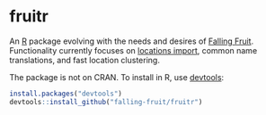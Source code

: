 # fruitr

An [R](https://www.r-project.org/) package evolving with the needs and desires of [Falling Fruit](https://github.com/falling-fruit). Functionality currently focuses on [locations import](vignetts/import_locations.md), common name translations, and fast location clustering.

The package is not on CRAN. To install in R, use [devtools](https://github.com/hadley/devtools):

```R
install.packages("devtools")
devtools::install_github("falling-fruit/fruitr")
```
